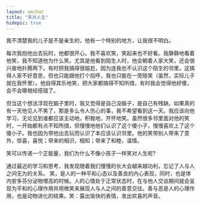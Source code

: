 ```yaml
---
layout: wechat
title: "笑对人生"
hidepic: true
---
```


我不清楚我的儿子是不是亲生的，他有一个特别的地方，让我很不明白。

每次我抱他出去玩时，他都很开心。我不喜欢笑，笑起来也不好看。我静静地看着他笑，我不知道他为什么笑。尤其是他看到陌生人时，他会朝着人家大笑，还会很兴奋地扑腾两下。有时把我搞得很尴尬，因为连我也不认识这个陌生的邻里。这搞得人家不好意思，但也只能跟他打个招呼，我也只能在一旁陪笑（虽然，实际儿子就在我怀里）。他自得其乐地笑，把大家都搞得不知所措，有时我会觉得他好傻，会不会哪根经搭错了。

但当这个想法浮现在脑子里时，我又觉得是自己没脑子，是自己有残缺。如果真的有一天他见人不笑了，那是多么令人伤心的事，我不希望看到这一天。我应该向他学习，无论见到谁都应该主动地，积极地，开怀地笑。虽然很多邻里面对他的笑时，一开始都有点不知所措，但慢慢地他们认识了这个傻小子，慢慢喜欢上了这个傻小子。我也因为带他出去玩而认识了本应该认识邻里。他的笑带别人带来了意外，惊喜，喜悦；带来的相识，相知；带来了和睦，温情。

笑可以传递一个正能量，我们为什么不像小孩子一样笑对人生呢?

通过最近的学习和思考，我发现随着我们慢慢的长大会越来越功利，忘记了人与人之间无为的关系。
笑，是人的一种平和心态以及善良的内心表现，同时，也是体内安多芬分泌物增高的时候。人的心情处于正常状态时，在与他人交谈期间就会呈现为平和的心理作用并用微笑来展现人与人之间的善意交往。善与恶是人的心理作用，也是动物进化的结果。笑：露出愉快的表情，发出欢喜的声音。


